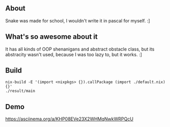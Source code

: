## About
Snake was made for school, I wouldn't write it in pascal for myself. :]

## What's so awesome about it
It has all kinds of OOP shenanigans and abstract obstacle class, but its abstracity wasn't used, because I was too lazy to, but it works. :]

## Build

    nix-build -E '(import <nixpkgs> {}).callPackage (import ./default.nix) {}'
    ./result/main

## Demo

https://asciinema.org/a/KHP08EVe23X2WHMqNwkWRPQcU
